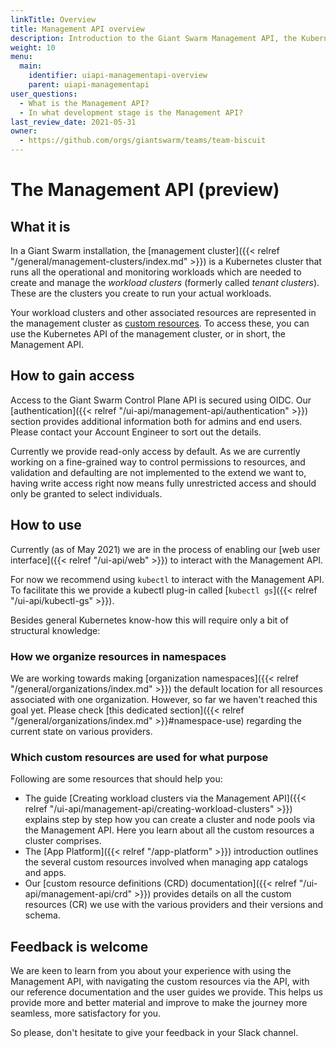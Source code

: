 ```yaml
---
linkTitle: Overview
title: Management API overview
description: Introduction to the Giant Swarm Management API, the Kubernetes API of the management cluster in your Giant Swarm installation.
weight: 10
menu:
  main:
    identifier: uiapi-managementapi-overview
    parent: uiapi-managementapi
user_questions:
  - What is the Management API?
  - In what development stage is the Management API?
last_review_date: 2021-05-31
owner:
  - https://github.com/orgs/giantswarm/teams/team-biscuit
---
```


# The Management API (preview)

## What it is

In a Giant Swarm installation, the [management cluster]({{< relref "/general/management-clusters/index.md" >}}) is a Kubernetes cluster that runs all the operational and monitoring workloads which are needed to create and manage the _workload clusters_ (formerly called _tenant clusters_). These are the clusters you create to run your actual workloads.

Your workload clusters and other associated resources are represented in the management cluster as [custom resources](https://kubernetes.io/docs/concepts/extend-kubernetes/api-extension/custom-resources/). To access these, you can use the Kubernetes API of the management cluster, or in short, the Management API.

## How to gain access

Access to the Giant Swarm Control Plane API is secured using OIDC. Our [authentication]({{< relref "/ui-api/management-api/authentication" >}}) section provides additional information both for admins and end users. Please contact your Account Engineer to sort out the details.

Currently we provide read-only access by default. As we are currently working on a fine-grained way to control permissions to resources, and validation and defaulting are not implemented to the extend we want to, having write access right now means fully unrestricted access and should only be granted to select individuals.

## How to use

Currently (as of May 2021) we are in the process of enabling our [web user interface]({{< relref "/ui-api/web" >}}) to interact with the Management API.

For now we recommend using `kubectl` to interact with the Management API. To facilitate this we provide a kubectl plug-in called [`kubectl gs`]({{< relref "/ui-api/kubectl-gs" >}}).

Besides general Kubernetes know-how this will require only a bit of structural knowledge:

### How we organize resources in namespaces

We are working towards making [organization namespaces]({{< relref "/general/organizations/index.md" >}}) the default location for all resources associated with one organization. However, so far we haven't reached this goal yet. Please check [this dedicated section]({{< relref "/general/organizations/index.md" >}}#namespace-use) regarding the current state on various providers.

### Which custom resources are used for what purpose

Following are some resources that should help you:

- The guide [Creating workload clusters via the Management API]({{< relref "/ui-api/management-api/creating-workload-clusters" >}}) explains step by step how you can create a cluster and node pools via the Management API. Here you learn about all the custom resources a cluster comprises.
- The [App Platform]({{< relref "/app-platform" >}}) introduction outlines the several custom resources involved when managing app catalogs and apps.
- Our [custom resource definitions (CRD) documentation]({{< relref "/ui-api/management-api/crd" >}}) provides details on all the custom resources (CR) we use with the various providers and their versions and schema.

## Feedback is welcome

We are keen to learn from you about your experience with using the Management API, with navigating the custom resources via the API, with our reference documentation and the user guides we provide. This helps us provide more and better material and improve to make the journey more seamless, more satisfactory for you.

So please, don't hesitate to give your feedback in your Slack channel.
